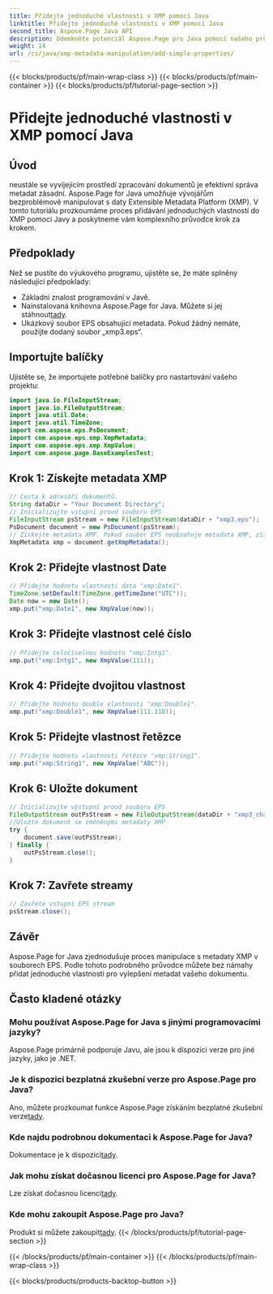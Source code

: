 ```yaml
---
title: Přidejte jednoduché vlastnosti v XMP pomocí Java
linktitle: Přidejte jednoduché vlastnosti v XMP pomocí Java
second_title: Aspose.Page Java API
description: Odemkněte potenciál Aspose.Page pro Java pomocí našeho průvodce přidáváním vlastností do metadat XMP v souborech EPS. Zvyšte úroveň zpracování dokumentů bez námahy!
weight: 14
url: /cs/java/xmp-metadata-manipulation/add-simple-properties/
---
```


{{< blocks/products/pf/main-wrap-class >}}
{{< blocks/products/pf/main-container >}}
{{< blocks/products/pf/tutorial-page-section >}}

# Přidejte jednoduché vlastnosti v XMP pomocí Java

## Úvod
neustále se vyvíjejícím prostředí zpracování dokumentů je efektivní správa metadat zásadní. Aspose.Page for Java umožňuje vývojářům bezproblémově manipulovat s daty Extensible Metadata Platform (XMP). V tomto tutoriálu prozkoumáme proces přidávání jednoduchých vlastností do XMP pomocí Javy a poskytneme vám komplexního průvodce krok za krokem.
## Předpoklady
Než se pustíte do výukového programu, ujistěte se, že máte splněny následující předpoklady:
- Základní znalost programování v Javě.
-  Nainstalovaná knihovna Aspose.Page for Java. Můžete si jej stáhnout[tady](https://releases.aspose.com/page/java/).
- Ukázkový soubor EPS obsahující metadata. Pokud žádný nemáte, použijte dodaný soubor „xmp3.eps“.
## Importujte balíčky
Ujistěte se, že importujete potřebné balíčky pro nastartování vašeho projektu:
```java
import java.io.FileInputStream;
import java.io.FileOutputStream;
import java.util.Date;
import java.util.TimeZone;
import com.aspose.eps.PsDocument;
import com.aspose.eps.xmp.XmpMetadata;
import com.aspose.eps.xmp.XmpValue;
import com.aspose.page.BaseExamplesTest;
```
## Krok 1: Získejte metadata XMP
```java
// Cesta k adresáři dokumentů.
String dataDir = "Your Document Directory";
// Inicializujte vstupní proud souboru EPS
FileInputStream psStream = new FileInputStream(dataDir + "xmp3.eps");
PsDocument document = new PsDocument(psStream);
// Získejte metadata XMP. Pokud soubor EPS neobsahuje metadata XMP, získáme nový soubor vyplněný hodnotami z komentářů metadat PS (%%Creator, %%CreateDate, %%Title atd.)
XmpMetadata xmp = document.getXmpMetadata();
```
## Krok 2: Přidejte vlastnost Date
```java
// Přidejte hodnotu vlastnosti data "xmp:Date1".
TimeZone.setDefault(TimeZone.getTimeZone("UTC"));
Date now = new Date();
xmp.put("xmp:Date1", new XmpValue(now));
```
## Krok 3: Přidejte vlastnost celé číslo
```java
// Přidejte celočíselnou hodnotu "xmp:Intg1".
xmp.put("xmp:Intg1", new XmpValue(111));
```
## Krok 4: Přidejte dvojitou vlastnost
```java
// Přidejte hodnotu double vlastnosti "xmp:Double1".
xmp.put("xmp:Double1", new XmpValue(111.11D));
```
## Krok 5: Přidejte vlastnost řetězce
```java
// Přidejte hodnotu vlastnosti řetězce "xmp:String1".
xmp.put("xmp:String1", new XmpValue("ABC"));
```
## Krok 6: Uložte dokument
```java
// Inicializujte výstupní proud souboru EPS
FileOutputStream outPsStream = new FileOutputStream(dataDir + "xmp3_changed.eps");
//Uložte dokument se změněnými metadaty XMP
try {
    document.save(outPsStream);
} finally {
    outPsStream.close();
}
```
## Krok 7: Zavřete streamy
```java
// Zavřete vstupní EPS stream
psStream.close();
```
## Závěr
Aspose.Page for Java zjednodušuje proces manipulace s metadaty XMP v souborech EPS. Podle tohoto podrobného průvodce můžete bez námahy přidat jednoduché vlastnosti pro vylepšení metadat vašeho dokumentu.
## Často kladené otázky
### Mohu používat Aspose.Page for Java s jinými programovacími jazyky?
Aspose.Page primárně podporuje Javu, ale jsou k dispozici verze pro jiné jazyky, jako je .NET.
### Je k dispozici bezplatná zkušební verze pro Aspose.Page pro Java?
 Ano, můžete prozkoumat funkce Aspose.Page získáním bezplatné zkušební verze[tady](https://releases.aspose.com/).
### Kde najdu podrobnou dokumentaci k Aspose.Page for Java?
 Dokumentace je k dispozici[tady](https://reference.aspose.com/page/java/).
### Jak mohu získat dočasnou licenci pro Aspose.Page for Java?
 Lze získat dočasnou licenci[tady](https://purchase.aspose.com/temporary-license/).
### Kde mohu zakoupit Aspose.Page pro Java?
 Produkt si můžete zakoupit[tady](https://purchase.aspose.com/buy).
{{< /blocks/products/pf/tutorial-page-section >}}

{{< /blocks/products/pf/main-container >}}
{{< /blocks/products/pf/main-wrap-class >}}

{{< blocks/products/products-backtop-button >}}
